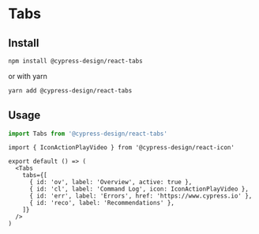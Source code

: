 # Tabs

## Install

```bash
npm install @cypress-design/react-tabs
```

or with yarn

```bash
yarn add @cypress-design/react-tabs
```

## Usage

```ts
import Tabs from '@cypress-design/react-tabs'
```

```tsx live
import { IconActionPlayVideo } from '@cypress-design/react-icon'

export default () => (
  <Tabs
    tabs={[
      { id: 'ov', label: 'Overview', active: true },
      { id: 'cl', label: 'Command Log', icon: IconActionPlayVideo },
      { id: 'err', label: 'Errors', href: 'https://www.cypress.io' },
      { id: 'reco', label: 'Recommendations' },
    ]}
  />
)
```
